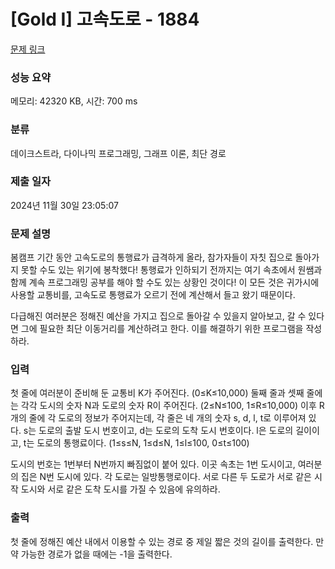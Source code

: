 # [Gold I] 고속도로 - 1884 

[문제 링크](https://www.acmicpc.net/problem/1884) 

### 성능 요약

메모리: 42320 KB, 시간: 700 ms

### 분류

데이크스트라, 다이나믹 프로그래밍, 그래프 이론, 최단 경로

### 제출 일자

2024년 11월 30일 23:05:07

### 문제 설명

<p>봄캠프 기간 동안 고속도로의 통행료가 급격하게 올라, 참가자들이 자칫 집으로 돌아가지 못할 수도 있는 위기에 봉착했다! 통행료가 인하되기 전까지는 여기 속초에서 원쌤과 함께 계속 프로그래밍 공부를 해야 할 수도 있는 상황인 것이다! 이 모든 것은 귀가시에 사용할 교통비를, 고속도로 통행료가 오르기 전에 계산해서 들고 왔기 때문이다.</p>

<p>다급해진 여러분은 정해진 예산을 가지고 집으로 돌아갈 수 있을지 알아보고, 갈 수 있다면 그에 필요한 최단 이동거리를 계산하려고 한다. 이를 해결하기 위한 프로그램을 작성하라.</p>

### 입력 

 <p>첫 줄에 여러분이 준비해 둔 교통비 K가 주어진다. (0≤K≤10,000) 둘째 줄과 셋째 줄에는 각각 도시의 숫자 N과 도로의 숫자 R이 주어진다. (2≤N≤100, 1≤R≤10,000) 이후 R개의 줄에 각 도로의 정보가 주어지는데, 각 줄은 네 개의 숫자 s, d, l, t로 이루어져 있다. s는 도로의 출발 도시 번호이고, d는 도로의 도착 도시 번호이다. l은 도로의 길이이고, t는 도로의 통행료이다. (1≤s≤N, 1≤d≤N, 1≤l≤100, 0≤t≤100)</p>

<p>도시의 번호는 1번부터 N번까지 빠짐없이 붙어 있다. 이곳 속초는 1번 도시이고, 여러분의 집은 N번 도시에 있다. 각 도로는 일방통행로이다. 서로 다른 두 도로가 서로 같은 시작 도시와 서로 같은 도착 도시를 가질 수 있음에 유의하라.</p>

### 출력 

 <p>첫 줄에 정해진 예산 내에서 이용할 수 있는 경로 중 제일 짧은 것의 길이를 출력한다. 만약 가능한 경로가 없을 때에는 -1을 출력한다.</p>

